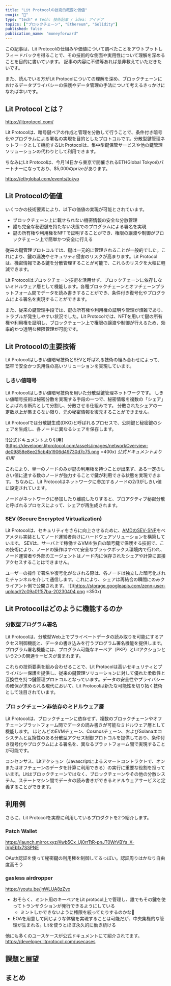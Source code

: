 ```yaml
---
title: "Lit Protocolの技術的概要と価値"
emoji: "💨"
type: "tech" # tech: 技術記事 / idea: アイデア
topics: ["ブロックチェーン", "Ethereum", "Solidity"]
published: false
publication_name: "moneyforward"
---
```


この記事は、Lit Protocolの仕組みや価値について調べたことをアウトプットしフィードバックを得ることで、その技術的な側面や実用性について理解を深めることを目的に書いています。
記事の内容に不備等あれば是非教えていただきたいです。

また、読んでいる方がLit Protocolについての理解を深め、ブロックチェーンにおけるデータプライバシーの保護やデータ管理の手法について考えるきっかけになれば幸いです。

## Lit Protocol とは？

https://litprotocol.com/

Lit Protocolは、暗号鍵ペアの作成と管理を分散して行うことで、条件付き暗号化やプログラムによる署名の実現を目的としたプロトコルです。分散型鍵管理ネットワークとして機能するLit Protocolは、集中型鍵保管サービスや他の鍵管理ソリューションの代わりとして利用できます。

ちなみにLit Protocolは、今月14日から東京で開催されるETHGlobal Tokyoのパートナーになっており、$5,000のprizeがあります。

https://ethglobal.com/events/tokyo

## Lit Protocolの価値

いくつかの技術要素により、以下の価値の実現が可能とされています。

- ブロックチェーン上に載せられない機密情報の安全な分散管理
- 誰も完全な秘密鍵を持たない状態でのプログラムによる署名を実現
- 鍵の所有権や利用権をNFTで証明することができ、権限の譲渡や制御がブロックチェーン上で簡単かつ安全に行える

従来の鍵管理プロトコルでは、鍵は一元的に管理されることが一般的でした。これにより、鍵の漏洩やセキュリティ侵害のリスクが高まります。Lit Protocolは、機密情報である鍵を分散管理することが可能で、これらのリスクを大幅に軽減できます。

Lit Protocolはブロックチェーン技術を活用せず、ブロックチェーンに依存しないミドルウェア層として機能します。各種ブロックチェーンとオフチェーンプラットフォーム間でデータを読み書きすることができ、条件付き復号化やプログラムによる署名を実現することができます。

また、従来の鍵管理手段では、鍵の所有権や利用権の証明や管理が煩雑であり、トラブルが発生しやすい状況でした。Lit Protocolでは、NFTを用いて鍵の所有権や利用権を証明し、ブロックチェーン上で権限の譲渡や制御が行えるため、効率的かつ透明な権限管理が可能です。

## Lit Protocolの主要技術
Lit Protocolはしきい値暗号技術とSEVと呼ばれる技術の組み合わせによって、堅牢で安全かつ汎用性の高いソリューションを実現しています。

### しきい値暗号
Lit Protocolはしきい値暗号技術を用いた分散型鍵管理ネットワークです。
しきい値暗号技術は秘密分散を実現する手段の一つで、秘密情報を複数の「シェア」とよばれる断片として分割し、分散させる仕組みです。
分散されたシェアの一定数以上が集まらない限り、元の秘密情報を復元することができません。

Lit Protocolでは分散鍵生成(DKG)と呼ばれるプロセスで、公開鍵と秘密鍵のシェアを生成し、各ノードに異なるシェアを保存します。

![公式ドキュメントより引用](https://developer.litprotocol.com/assets/images/networkOverview-de09858e8ee25cb4b1906d49730d7c75.png =400x)
*公式ドキュメントより引用*

これにより、単一のノードのみが鍵の利用権を持つことが出来ず、ある一定のしきい値に達する数のノードが強力することで鍵が利用できる状態を実現できます。
ちなみに、Lit Protocolはネットワークに参加するノードの2/3がしきい値に設定されています。

ノードがネットワークに参加したり離脱したりすると、プロアクティブ秘密分散と呼ばれるプロセスによって、シェアが再生成されます。

### SEV (Secure Encrypted Virtualization)
Lit Protocolは、セキュリティをさらに向上させるために、[AMDのSEV-SNP](https://www.amd.com/system/files/TechDocs/SEV-SNP-strengthening-vm-isolation-with-integrity-protection-and-more.pdf)をベアメタル実装としてノード運営者向けにハードウェアソリューションを構築しています。
SEVは、サーバ上で稼働するVMを独自の暗号鍵で保護する技術で、この技術により、ノードの操作はすべて安全なブラックボックス環境内で行われ、ノード運営者や外部のエージェントはノード内に保存されたシェアや計算に直接アクセスすることはできません。

ユーザーの操作で署名や復号化がなされる際は、各ノードは独立した暗号化されたチャンネルを介して通信します。これにより、シェアは再結合の瞬間にのみクライアント側で公開されます。
![](https://storage.googleapis.com/zenn-user-upload/2c09a01f57ba-20230404.png =350x)

## Lit Protocolはどのように機能するのか
### 分散型プログラム署名
Lit Protocolは、分散型Web上でプライベートデータの読み取りを可能にするアクセス制御機能と、データの書き込みを行うプログラム署名機能を提供します。プログラム署名機能には、プログラム可能なキーペア（PKP）とLitアクションという2つの関連サービスが含まれます。

これらの技術要素を組み合わせることで、Lit Protocolは高いセキュリティとプライバシー保護を提供し、従来の鍵管理ソリューションに対して優れた柔軟性と互換性を持つ鍵管理プロトコルとなっています。データの安全性やプライバシーの確保が求められる現代において、Lit Protocolは新たな可能性を切り拓く技術として注目されています。

### ブロックチェーン非依存のミドルウェア層
Lit Protocolは、ブロックチェーンに依存せず、複数のブロックチェーンやオフチェーンプラットフォーム間でデータの読み書きが可能なミドルウェア層として機能します。
ほとんどのEVMチェーン、Cosmosチェーン、およびSolanaエコシステムと互換性のある分散型アクセス制御プロトコルを提供しており、条件付き復号化やプログラムによる署名を、異なるプラットフォーム間で実現することが可能です。

コンセンサス、Litアクション（Javascriptによるスマートコントラクトで、オンまたはオフチェーンのデータを計算に利用できる）の実行に重要な役割を担っています。Litはブロックチェーンではなく、ブロックチェーンやその他の分散システム、ステートマシン間でデータの読み書きができるミドルウェアサービスと定義することができます。

## 利用例
さらに、Lit Protocolを実際に利用しているプロダクトを2つ紹介します。

### Patch Wallet
https://launch.mirror.xyz/Kwb5Cx_Uj0rrTtR-pnJT0WrVBYa_X-iVpEb1x7SSPNE

OAuth認証を使って秘密鍵の利用権を制御してるっぽい。認証周りはかなり自由度高そう

### gasless airdropper

https://youtu.be/jnWLUA8zZvo

- おそらく、ミント用のキーペアをLit protocol上で管理し、誰でもその鍵を使ってトランザクションが発行できるようにしている
  - ミントしかできないように権限を絞ってたりするのかな🤔
- EOAを用意して同じような体験を実現することは可能だが、中央集権的な管理が生まれる。Litを使うとほぼ永久的に動き続ける


他にも多くのユースケースが公式ドキュメントにて紹介されてます。
https://developer.litprotocol.com/usecases

## 課題と展望

## まとめ
